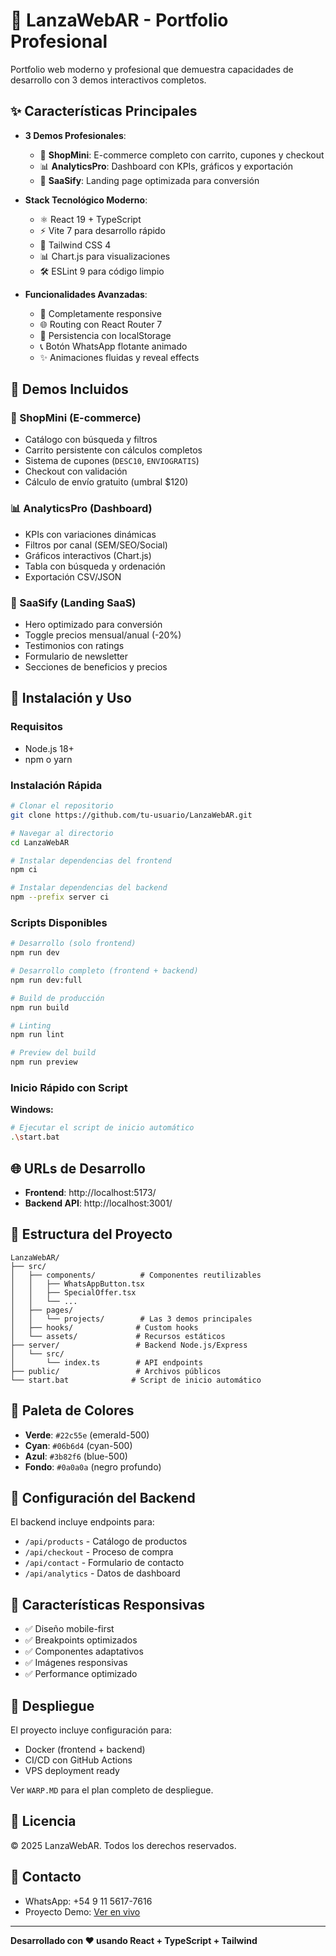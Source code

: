 # 🚀 LanzaWebAR - Portfolio Profesional

Portfolio web moderno y profesional que demuestra capacidades de desarrollo con 3 demos interactivos completos.

## ✨ Características Principales

- **3 Demos Profesionales**:
  - 🛒 **ShopMini**: E-commerce completo con carrito, cupones y checkout
  - 📊 **AnalyticsPro**: Dashboard con KPIs, gráficos y exportación
  - 🎯 **SaaSify**: Landing page optimizada para conversión

- **Stack Tecnológico Moderno**:
  - ⚛️ React 19 + TypeScript
  - ⚡ Vite 7 para desarrollo rápido
  - 🎨 Tailwind CSS 4
  - 📊 Chart.js para visualizaciones
  - 🛠️ ESLint 9 para código limpio

- **Funcionalidades Avanzadas**:
  - 📱 Completamente responsive
  - 🌐 Routing con React Router 7
  - 💾 Persistencia con localStorage
  - 📞 Botón WhatsApp flotante animado
  - ✨ Animaciones fluidas y reveal effects

## 🎯 Demos Incluidos

### 🛒 ShopMini (E-commerce)
- Catálogo con búsqueda y filtros
- Carrito persistente con cálculos completos
- Sistema de cupones (`DESC10`, `ENVIOGRATIS`)
- Checkout con validación
- Cálculo de envío gratuito (umbral $120)

### 📊 AnalyticsPro (Dashboard)
- KPIs con variaciones dinámicas
- Filtros por canal (SEM/SEO/Social)
- Gráficos interactivos (Chart.js)
- Tabla con búsqueda y ordenación
- Exportación CSV/JSON

### 🎯 SaaSify (Landing SaaS)
- Hero optimizado para conversión
- Toggle precios mensual/anual (-20%)
- Testimonios con ratings
- Formulario de newsletter
- Secciones de beneficios y precios

## 🚀 Instalación y Uso

### Requisitos
- Node.js 18+
- npm o yarn

### Instalación Rápida

```bash
# Clonar el repositorio
git clone https://github.com/tu-usuario/LanzaWebAR.git

# Navegar al directorio
cd LanzaWebAR

# Instalar dependencias del frontend
npm ci

# Instalar dependencias del backend
npm --prefix server ci
```

### Scripts Disponibles

```bash
# Desarrollo (solo frontend)
npm run dev

# Desarrollo completo (frontend + backend)
npm run dev:full

# Build de producción
npm run build

# Linting
npm run lint

# Preview del build
npm run preview
```

### Inicio Rápido con Script

**Windows:**
```bash
# Ejecutar el script de inicio automático
.\start.bat
```

## 🌐 URLs de Desarrollo

- **Frontend**: http://localhost:5173/
- **Backend API**: http://localhost:3001/

## 📁 Estructura del Proyecto

```
LanzaWebAR/
├── src/
│   ├── components/          # Componentes reutilizables
│   │   ├── WhatsAppButton.tsx
│   │   ├── SpecialOffer.tsx
│   │   └── ...
│   ├── pages/
│   │   └── projects/        # Las 3 demos principales
│   ├── hooks/              # Custom hooks
│   └── assets/             # Recursos estáticos
├── server/                 # Backend Node.js/Express
│   └── src/
│       └── index.ts        # API endpoints
├── public/                 # Archivos públicos
└── start.bat              # Script de inicio automático
```

## 🎨 Paleta de Colores

- **Verde**: `#22c55e` (emerald-500)
- **Cyan**: `#06b6d4` (cyan-500)
- **Azul**: `#3b82f6` (blue-500)
- **Fondo**: `#0a0a0a` (negro profundo)

## 🔧 Configuración del Backend

El backend incluye endpoints para:
- `/api/products` - Catálogo de productos
- `/api/checkout` - Proceso de compra
- `/api/contact` - Formulario de contacto
- `/api/analytics` - Datos de dashboard

## 📱 Características Responsivas

- ✅ Diseño mobile-first
- ✅ Breakpoints optimizados
- ✅ Componentes adaptativos
- ✅ Imágenes responsivas
- ✅ Performance optimizado

## 🚀 Despliegue

El proyecto incluye configuración para:
- Docker (frontend + backend)
- CI/CD con GitHub Actions
- VPS deployment ready

Ver `WARP.MD` para el plan completo de despliegue.

## 📄 Licencia

© 2025 LanzaWebAR. Todos los derechos reservados.

## 🤝 Contacto

- WhatsApp: +54 9 11 5617-7616
- Proyecto Demo: [Ver en vivo](#)

---

**Desarrollado con ❤️ usando React + TypeScript + Tailwind**
